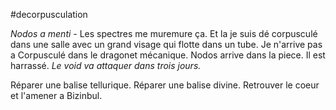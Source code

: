 #decorpusculation
 
*Nodos a menti* - Les spectres me muremure ça. 
Et la je suis dé corpusculé dans une salle avec un grand visage qui flotte dans un tube.
Je n'arrive pas a Corpusculé dans le dragonet mécanique.
Nodos arrive dans la piece. Il est harrassé. *Le void va attaquer dans trois jours.*

Réparer une balise tellurique.
Réparer une balise divine.
Retrouver le coeur et l'amener a Bizinbul.